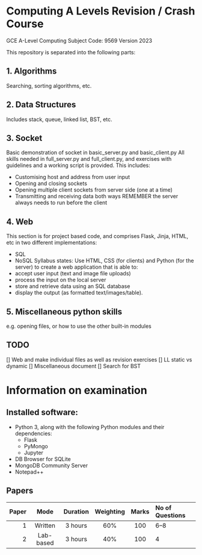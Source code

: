 # Computing A Levels Revision / Crash Course

GCE A-Level Computing
Subject Code: 9569
Version 2023

This repository is separated into the following parts:
## 1. Algorithms
Searching, sorting algorithms, etc.
## 2. Data Structures
Includes stack, queue, linked list, BST, etc.
## 3. Socket
Basic demonstration of socket in basic_server.py and basic_client.py
All skills needed in full_server.py and full_client.py, and exercises with guidelines and a working script is provided. This includes:
- Customising host and address from user input
- Opening and closing sockets
- Opening multiple client sockets from server side (one at a time)
- Transmitting and receiving data both ways
REMEMBER the server always needs to run before the client
## 4. Web
This section is for project based code, and comprises Flask, Jinja, HTML, etc in two different implementations:
- SQL
- NoSQL
Syllabus states:
Use HTML, CSS (for clients) and Python (for the server) to create a web application that is able to: 
- accept user input (text and image file uploads) 
- process the input on the local server 
- store and retrieve data using an SQL database 
- display the output (as formatted text/images/table).
## 5. Miscellaneous python skills
e.g. opening files, or how to use the other built-in modules
## TODO
[] Web and make individual files as well as revision exercises
[] LL static vs dynamic
[] Miscellaneous document
[] Search for BST

# Information on examination
## Installed software:
- Python 3, along with the following Python modules and their dependencies:
    - Flask
    - PyMongo
    - Jupyter
- DB Browser for SQLite
- MongoDB Community Server
- Notepad++
## Papers
| Paper | Mode      | Duration | Weighting | Marks | No of Questions |
| -----:|:---------:|:--------:|:---------:|:-----:|:----------------|
| 1     | Written   | 3 hours  | 60%       | 100   | 6–8             |
| 2     | Lab-based | 3 hours  | 40%       | 100   | 4               |
